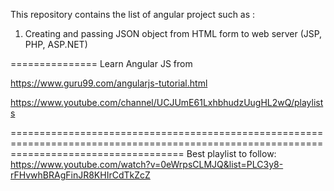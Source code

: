This repository contains the list of angular project such as :
1) Creating and passing JSON object from HTML form to web server (JSP, PHP, ASP.NET)




===============
Learn Angular JS from 

https://www.guru99.com/angularjs-tutorial.html


https://www.youtube.com/channel/UCJUmE61LxhbhudzUugHL2wQ/playlists


==========================================================================================================================================
Best playlist to follow:
https://www.youtube.com/watch?v=0eWrpsCLMJQ&list=PLC3y8-rFHvwhBRAgFinJR8KHIrCdTkZcZ


